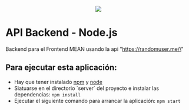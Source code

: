 <p align="center">
  <a href="https://www.buymeacoffee.com/cmur" rel=”noopener noreferrer”><img src="https://img.buymeacoffee.com/button-api/?text=Buy me a coffee&emoji=&slug=cmur&button_colour=FFDD00&font_colour=000000&font_family=Cookie&outline_colour=000000&coffee_colour=ffffff"></a>
</p>

# API Backend - Node.js

Backend para el Frontend MEAN usando la api \"https://randomuser.me/\"

## Para ejecutar esta aplicación:
* Hay que tener instalado [npm](https://www.npmjs.com) y [node](https://nodejs.org/es/)
* Siatuarse en el directorio ´server´ del proyecto e instalar las dependencias: `npm install`
* Ejecutar el siguiente comando para arrancar la aplicación: `npm start`